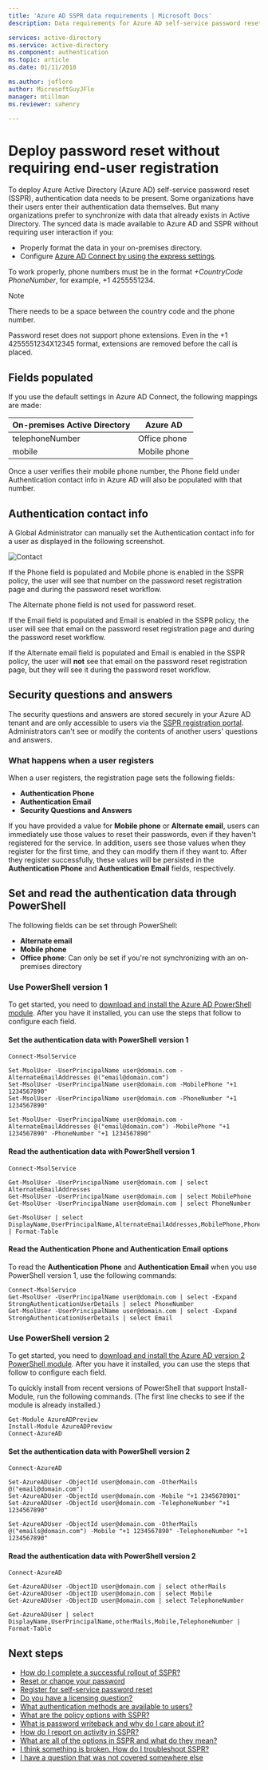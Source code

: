```yaml
---
title: 'Azure AD SSPR data requirements | Microsoft Docs'
description: Data requirements for Azure AD self-service password reset and how to satisfy them

services: active-directory
ms.service: active-directory
ms.component: authentication
ms.topic: article
ms.date: 01/11/2018

ms.author: joflore
author: MicrosoftGuyJFlo
manager: mtillman
ms.reviewer: sahenry

---
```

# Deploy password reset without requiring end-user registration

To deploy Azure Active Directory (Azure AD) self-service password reset (SSPR), authentication data needs to be present. Some organizations have their users enter their authentication data themselves. But many organizations prefer to synchronize with data that already exists in Active Directory. The synced data is made available to Azure AD and SSPR without requiring user interaction if you:
   * Properly format the data in your on-premises directory.
   * Configure [Azure AD Connect by using the express settings](./../connect/active-directory-aadconnect-get-started-express.md).

To work properly, phone numbers must be in the format *+CountryCode PhoneNumber*, for example, +1 4255551234.

> [!NOTE]
> There needs to be a space between the country code and the phone number.
>
> Password reset does not support phone extensions. Even in the +1 4255551234X12345 format, extensions are removed before the call is placed.

## Fields populated

If you use the default settings in Azure AD Connect, the following mappings are made:

| On-premises Active Directory | Azure AD |
| --- | --- |
| telephoneNumber | Office phone |
| mobile | Mobile phone |

Once a user verifies their mobile phone number, the Phone field under Authentication contact info in Azure AD will also be populated with that number.

## Authentication contact info

A Global Administrator can manually set the Authentication contact info for a user as displayed in the following screenshot.

![Contact][Contact]

If the Phone field is populated and Mobile phone is enabled in the SSPR policy, the user will see that number on the password reset registration page and during the password reset workflow. 

The Alternate phone field is not used for password reset.

If the Email field is populated and Email is enabled in the SSPR policy, the user will see that email on the password reset registration page and during the password reset workflow.

If the Alternate email field is populated and Email is enabled in the SSPR policy, the user will **not** see that email on the password reset registration page, but they will see it during the password reset workflow. 


## Security questions and answers

The security questions and answers are stored securely in your Azure AD tenant and are only accessible to users via the [SSPR registration portal](https://aka.ms/ssprsetup). Administrators can't see or modify the contents of another users' questions and answers.

### What happens when a user registers

When a user registers, the registration page sets the following fields:

* **Authentication Phone**
* **Authentication Email**
* **Security Questions and Answers**

If you have provided a value for **Mobile phone** or **Alternate email**, users can immediately use those values to reset their passwords, even if they haven't registered for the service. In addition, users see those values when they register for the first time, and they can modify them if they want to. After they register successfully, these values will be persisted in the **Authentication Phone** and **Authentication Email** fields, respectively.

## Set and read the authentication data through PowerShell

The following fields can be set through PowerShell:

* **Alternate email**
* **Mobile phone**
* **Office phone**: Can only be set if you're not synchronizing with an on-premises directory

### Use PowerShell version 1

To get started, you need to [download and install the Azure AD PowerShell module](https://msdn.microsoft.com/library/azure/jj151815.aspx#bkmk_installmodule). After you have it installed, you can use the steps that follow to configure each field.

#### Set the authentication data with PowerShell version 1

```
Connect-MsolService

Set-MsolUser -UserPrincipalName user@domain.com -AlternateEmailAddresses @("email@domain.com")
Set-MsolUser -UserPrincipalName user@domain.com -MobilePhone "+1 1234567890"
Set-MsolUser -UserPrincipalName user@domain.com -PhoneNumber "+1 1234567890"

Set-MsolUser -UserPrincipalName user@domain.com -AlternateEmailAddresses @("email@domain.com") -MobilePhone "+1 1234567890" -PhoneNumber "+1 1234567890"
```

#### Read the authentication data with PowerShell version 1

```
Connect-MsolService

Get-MsolUser -UserPrincipalName user@domain.com | select AlternateEmailAddresses
Get-MsolUser -UserPrincipalName user@domain.com | select MobilePhone
Get-MsolUser -UserPrincipalName user@domain.com | select PhoneNumber

Get-MsolUser | select DisplayName,UserPrincipalName,AlternateEmailAddresses,MobilePhone,PhoneNumber | Format-Table
```

#### Read the Authentication Phone and Authentication Email options

To read the **Authentication Phone** and **Authentication Email** when you use PowerShell version 1, use the following commands:

```
Connect-MsolService
Get-MsolUser -UserPrincipalName user@domain.com | select -Expand StrongAuthenticationUserDetails | select PhoneNumber
Get-MsolUser -UserPrincipalName user@domain.com | select -Expand StrongAuthenticationUserDetails | select Email
```

### Use PowerShell version 2

To get started, you need to [download and install the Azure AD version 2 PowerShell module](https://docs.microsoft.com/powershell/module/azuread/?view=azureadps-2.0). After you have it installed, you can use the steps that follow to configure each field.

To quickly install from recent versions of PowerShell that support Install-Module, run the following commands. (The first line checks to see if the module is already installed.)

```
Get-Module AzureADPreview
Install-Module AzureADPreview
Connect-AzureAD
```

#### Set the authentication data with PowerShell version 2

```
Connect-AzureAD

Set-AzureADUser -ObjectId user@domain.com -OtherMails @("email@domain.com")
Set-AzureADUser -ObjectId user@domain.com -Mobile "+1 2345678901"
Set-AzureADUser -ObjectId user@domain.com -TelephoneNumber "+1 1234567890"

Set-AzureADUser -ObjectId user@domain.com -OtherMails @("emails@domain.com") -Mobile "+1 1234567890" -TelephoneNumber "+1 1234567890"
```

#### Read the authentication data with PowerShell version 2

```
Connect-AzureAD

Get-AzureADUser -ObjectID user@domain.com | select otherMails
Get-AzureADUser -ObjectID user@domain.com | select Mobile
Get-AzureADUser -ObjectID user@domain.com | select TelephoneNumber

Get-AzureADUser | select DisplayName,UserPrincipalName,otherMails,Mobile,TelephoneNumber | Format-Table
```

## Next steps

* [How do I complete a successful rollout of SSPR?](howto-sspr-deployment.md)
* [Reset or change your password](../user-help/active-directory-passwords-update-your-own-password.md)
* [Register for self-service password reset](../user-help/active-directory-passwords-reset-register.md)
* [Do you have a licensing question?](concept-sspr-licensing.md)
* [What authentication methods are available to users?](concept-sspr-howitworks.md#authentication-methods)
* [What are the policy options with SSPR?](concept-sspr-policy.md)
* [What is password writeback and why do I care about it?](howto-sspr-writeback.md)
* [How do I report on activity in SSPR?](howto-sspr-reporting.md)
* [What are all of the options in SSPR and what do they mean?](concept-sspr-howitworks.md)
* [I think something is broken. How do I troubleshoot SSPR?](active-directory-passwords-troubleshoot.md)
* [I have a question that was not covered somewhere else](active-directory-passwords-faq.md)

[Contact]: ./media/howto-sspr-authenticationdata/user-authentication-contact-info.png "Global administrators can modify a user's authentication contact info"
